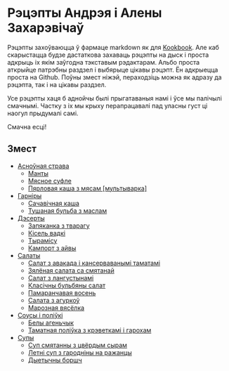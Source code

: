 # Рэцэпты Андрэя і Алены Захарэвічаў #

Рэцэпты захоўваюцца ў фармаце markdown як для [Kookbook](https://github.com/KDE/kookbook). Але каб скарыстацца будзе дастаткова захаваць рэцэпты на дыск і проста адкрыць іх якім заўгодна тэкставым рэдактарам. Альбо проста аткрыйце патрэбны раздзел і выбярыце цікавы рэцэпт. Ён адкрыецца проста на Github. Поўны змест ніжэй, пераходзіць можна як адразу да рэцэпта, так і на цікавы раздзел.

Усе рэцэпты хаця б аднойчы былі прыгатаваныя намі і ўсе мы палічылі смачнымі. Частку з іх мы крыху перапрацавалі пад уласны густ ці наогул прыдумалі самі.

Смачна есці!

## Змест ##
- [Асноўная страва](./%D0%90%D1%81%D0%BD%D0%BE%D1%9E%D0%BD%D0%B0%D1%8F%20%D1%81%D1%82%D1%80%D0%B0%D0%B2%D0%B0)
  - [Манты](%D0%90%D1%81%D0%BD%D0%BE%D1%9E%D0%BD%D0%B0%D1%8F%20%D1%81%D1%82%D1%80%D0%B0%D0%B2%D0%B0/%D0%BC%D0%B0%D0%BD%D1%82%D1%8B.recipe.md)
  - [Мясное суфле](%D0%90%D1%81%D0%BD%D0%BE%D1%9E%D0%BD%D0%B0%D1%8F%20%D1%81%D1%82%D1%80%D0%B0%D0%B2%D0%B0/%D0%9C%D1%8F%D1%81%D0%BD%D0%BE%D0%B5%20%D1%81%D1%83%D1%84%D0%BB%D0%B5.recipe.md)
  - [Пярловая каша з мясам [мультыварка]](%D0%90%D1%81%D0%BD%D0%BE%D1%9E%D0%BD%D0%B0%D1%8F%20%D1%81%D1%82%D1%80%D0%B0%D0%B2%D0%B0/%D0%9F%D1%8F%D1%80%D0%BB%D0%BE%D0%B2%D0%B0%D1%8F%20%D0%BA%D0%B0%D1%88%D0%B0%20%D0%B7%20%D0%BC%D1%8F%D1%81%D0%B0%D0%BC_%D0%BC%D1%83%D0%BB%D1%8C%D1%82%D1%8B%D0%B2%D0%B0%D1%80%D0%BA%D0%B0.recipe.md)
- [Гарніры](./%D0%93%D0%B0%D1%80%D0%BD%D1%96%D1%80%D1%8B)
  - [Сачавічная каша](%D0%93%D0%B0%D1%80%D0%BD%D1%96%D1%80%D1%8B/%D1%81%D0%B0%D1%87%D0%B0%D0%B2%D1%96%D1%87%D0%BD%D0%B0%D1%8F%20%D0%BA%D0%B0%D1%88%D0%B0.recipe.md)
  - [Тушаная бульба з маслам](%D0%93%D0%B0%D1%80%D0%BD%D1%96%D1%80%D1%8B/%D0%A2%D1%83%D1%88%D0%B0%D0%BD%D0%B0%D1%8F%20%D0%B1%D1%83%D0%BB%D1%8C%D0%B1%D0%B0%20%D0%B7%20%D0%BC%D0%B0%D1%81%D0%BB%D0%B0%D0%BC.recipe.md)
- [Дэсерты](./%D0%94%D1%8D%D1%81%D0%B5%D1%80%D1%82%D1%8B)
  - [Запяканка з тварагу](%D0%94%D1%8D%D1%81%D0%B5%D1%80%D1%82%D1%8B/%D0%B7%D0%B0%D0%BF%D1%8F%D0%BA%D0%B0%D0%BD%D0%BA%D0%B0%20%D0%B7%20%D1%82%D0%B2%D0%B0%D1%80%D0%B0%D0%B3%D1%83.recipe.md)
  - [Кісель вадкі](%D0%94%D1%8D%D1%81%D0%B5%D1%80%D1%82%D1%8B/%D0%9A%D1%96%D1%81%D0%B5%D0%BB%D1%8C.recipe.md)
  - [Тырамісу](%D0%94%D1%8D%D1%81%D0%B5%D1%80%D1%82%D1%8B/%D1%82%D1%8B%D1%80%D0%B0%D0%BC%D1%96%D1%81%D1%83.recipe.md)
  - [Кампорт з айвы](%D0%94%D1%8D%D1%81%D0%B5%D1%80%D1%82%D1%8B/%D0%BA%D0%B0%D0%BC%D0%BF%D0%BE%D1%82%20%D0%B7%20%D0%B0%D0%B9%D0%B2%D1%8B.recipe.md)
- [Салаты](./%D0%A1%D0%B0%D0%BB%D0%B0%D1%82%D1%8B)
  - [Салат з авакада і кансерваванымі таматамі](%D0%A1%D0%B0%D0%BB%D0%B0%D1%82%D1%8B/%D1%81%D0%B0%D0%BB%D0%B0%D1%82%20%D0%B7%20%D0%B0%D0%B2%D0%B0%D0%BA%D0%B0%D0%B4%D0%B0%20%D1%96%20%D0%BA%D0%B0%D0%BD%D1%81%D0%B5%D1%80%D0%B2%D0%B0%D0%B2%D0%B0%D0%BD%D1%8B%D0%BC%D1%96%20%D1%82%D0%B0%D0%BC%D0%B0%D1%82%D0%B0%D0%BC%D1%96.recipe.md)
  - [Зялёная салата са смятанай](%D0%A1%D0%B0%D0%BB%D0%B0%D1%82%D1%8B/%D0%B7%D1%8F%D0%BB%D1%91%D0%BD%D0%B0%D1%8F%20%D1%81%D0%B0%D0%BB%D0%B0%D1%82%D0%B0%20%D1%81%D0%B0%20%D1%81%D0%BC%D1%8F%D1%82%D0%B0%D0%BD%D0%B0%D0%B9.recipe.md)
  - [Салат з лангустынамі](%D0%A1%D0%B0%D0%BB%D0%B0%D1%82%D1%8B/%D1%81%D0%B0%D0%BB%D0%B0%D1%82%20%D0%B7%20%D0%BB%D0%B0%D0%BD%D0%B3%D1%83%D1%81%D1%82%D1%8B%D0%BD%D0%B0%D0%BC%D1%96.recipe.md)
  - [Класічны бульбяны салат](%D0%A1%D0%B0%D0%BB%D0%B0%D1%82%D1%8B/%D0%BA%D0%BB%D0%B0%D1%81%D1%96%D1%87%D0%BD%D1%8B%20%D0%B1%D1%83%D0%BB%D1%8C%D0%B1%D1%8F%D0%BD%D1%8B%20%D1%81%D0%B0%D0%BB%D0%B0%D1%82.recipe.md)
  - [Памаранчавая восень](%D0%A1%D0%B0%D0%BB%D0%B0%D1%82%D1%8B/%D0%BF%D0%B0%D0%BC%D0%B0%D1%80%D0%B0%D0%BD%D1%87%D0%B0%D0%B2%D0%B0%D1%8F%20%D0%B2%D0%BE%D1%81%D0%B5%D0%BD%D1%8C.recipe.md)
  - [Салата з агуркоў](%D0%A1%D0%B0%D0%BB%D0%B0%D1%82%D1%8B/%D1%81%D0%B0%D0%BB%D0%B0%D1%82%D0%B0%20%D0%B7%20%D0%B0%D0%B3%D1%83%D1%80%D0%BA%D0%BE%D1%9E.recipe.md)
  - [Марозная вясёлка](%D0%A1%D0%B0%D0%BB%D0%B0%D1%82%D1%8B/%D0%BC%D0%B0%D1%80%D0%BE%D0%B7%D0%BD%D0%B0%D1%8F%20%D0%B2%D1%8F%D1%81%D1%91%D0%BB%D0%BA%D0%B0.recipe.md)
- [Соусы і поліўкі](./%D0%A1%D0%BE%D1%83%D1%81%D1%8B%20%D1%96%20%D0%BF%D0%BE%D0%BB%D1%96%D1%9E%D0%BA%D1%96)
  - [Белы агеньчык](%D0%A1%D0%BE%D1%83%D1%81%D1%8B%20%D1%96%20%D0%BF%D0%BE%D0%BB%D1%96%D1%9E%D0%BA%D1%96/%D0%B1%D0%B5%D0%BB%D1%8B%20%D0%B0%D0%B3%D0%B5%D0%BD%D1%8C%D1%87%D1%8B%D0%BA.recipe.md)
  - [Таматная поліўка з крэветкамі і гарохам](%D0%A1%D0%BE%D1%83%D1%81%D1%8B%20%D1%96%20%D0%BF%D0%BE%D0%BB%D1%96%D1%9E%D0%BA%D1%96/%D0%A2%D0%B0%D0%BC%D0%B0%D1%82%D0%BD%D0%B0%D1%8F%20%D0%BF%D0%BE%D0%BB%D1%96%D1%9E%D0%BA%D0%B0%20%D0%B7%20%D0%BA%D1%80%D1%8D%D0%B2%D0%B5%D1%82%D0%BA%D0%B0%D0%BC%D1%96%20%D1%96%20%D0%B3%D0%B0%D1%80%D0%BE%D1%85%D0%B0%D0%BC.recipe.md)
- [Супы](./%D0%A1%D1%83%D0%BF%D1%8B)
  - [Суп смятанны з цвёрдым сырам](%D0%A1%D1%83%D0%BF%D1%8B/%D1%81%D1%83%D0%BF%20%D1%81%D0%BC%D1%8F%D1%82%D0%B0%D0%BD%D0%BD%D1%8B%20%D0%B7%20%D1%86%D0%B2%D1%91%D1%80%D0%B4%D1%8B%D0%BC%20%D1%81%D1%8B%D1%80%D0%B0%D0%BC.recipe.md)
  - [Летні суп з гародніны на ражанцы](%D0%A1%D1%83%D0%BF%D1%8B/%D0%BB%D0%B5%D1%82%D0%BD%D1%96%20%D1%81%D1%83%D0%BF%20%D0%B7%20%D0%B3%D0%B0%D1%80%D0%BE%D0%B4%D0%BD%D1%96%D0%BD%D1%8B%20%D0%BD%D0%B0%20%D1%80%D0%B0%D0%B6%D0%B0%D0%BD%D1%86%D1%8B.recipe.md)
  - [Дыетычны боршч](%D0%A1%D1%83%D0%BF%D1%8B/%D0%94%D1%8B%D0%B5%D1%82%D1%8B%D1%87%D0%BD%D1%8B%20%D0%B1%D0%BE%D1%80%D1%88%D1%87.recipe.md)

